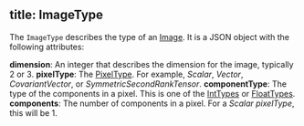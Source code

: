 title: ImageType
---

The `ImageType` describes the type of an [Image](./Image.html). It is a
JSON object with the following attributes:

**dimension**: An integer that describes the dimension for the image, typically 2 or 3.
**pixelType**: The [PixelType](https://github.com/InsightSoftwareConsortium/itk-wasm/blob/master/src/core/PixelTypes.ts). For example, *Scalar*, *Vector*, *CovariantVector*, or *SymmetricSecondRankTensor*.
**componentType**: The type of the components in a pixel. This is one of the [IntTypes](https://github.com/InsightSoftwareConsortium/itk-wasm/blob/master/src/core/IntTypes.ts) or [FloatTypes](https://github.com/InsightSoftwareConsortium/itk-wasm/blob/master/src/core/FloatTypes.ts).
**components**: The number of components in a pixel. For a *Scalar* *pixelType*, this will be 1.
